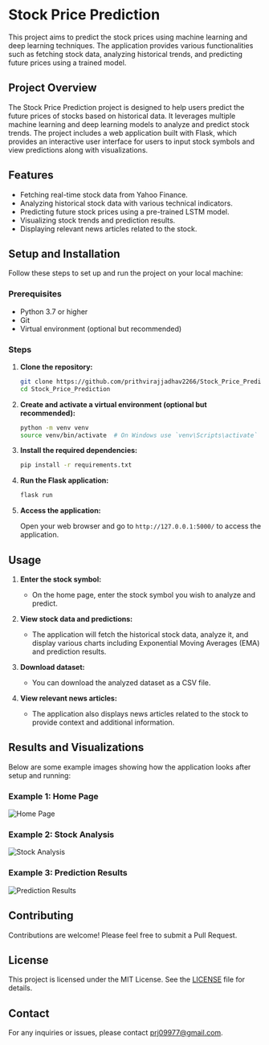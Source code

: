 # Stock Price Prediction

This project aims to predict the stock prices using machine learning and deep learning techniques. The application provides various functionalities such as fetching stock data, analyzing historical trends, and predicting future prices using a trained model.

## Project Overview

The Stock Price Prediction project is designed to help users predict the future prices of stocks based on historical data. It leverages multiple machine learning and deep learning models to analyze and predict stock trends. The project includes a web application built with Flask, which provides an interactive user interface for users to input stock symbols and view predictions along with visualizations.

## Features

- Fetching real-time stock data from Yahoo Finance.
- Analyzing historical stock data with various technical indicators.
- Predicting future stock prices using a pre-trained LSTM model.
- Visualizing stock trends and prediction results.
- Displaying relevant news articles related to the stock.

## Setup and Installation

Follow these steps to set up and run the project on your local machine:

### Prerequisites

- Python 3.7 or higher
- Git
- Virtual environment (optional but recommended)

### Steps

1. **Clone the repository:**

   ```bash
   git clone https://github.com/prithvirajjadhav2266/Stock_Price_Prediction.git
   cd Stock_Price_Prediction
   ```

2. **Create and activate a virtual environment (optional but recommended):**

   ```bash
   python -m venv venv
   source venv/bin/activate  # On Windows use `venv\Scripts\activate`
   ```

3. **Install the required dependencies:**

   ```bash
   pip install -r requirements.txt
   ```

4. **Run the Flask application:**

   ```bash
   flask run
   ```

5. **Access the application:**

   Open your web browser and go to `http://127.0.0.1:5000/` to access the application.

## Usage

1. **Enter the stock symbol:**
   - On the home page, enter the stock symbol you wish to analyze and predict.

2. **View stock data and predictions:**
   - The application will fetch the historical stock data, analyze it, and display various charts including Exponential Moving Averages (EMA) and prediction results.

3. **Download dataset:**
   - You can download the analyzed dataset as a CSV file.

4. **View relevant news articles:**
   - The application also displays news articles related to the stock to provide context and additional information.

## Results and Visualizations

Below are some example images showing how the application looks after setup and running:

### Example 1: Home Page

![Home Page](static/images/home_page.png)

### Example 2: Stock Analysis

![Stock Analysis](static/images/stock_analysis.png)

### Example 3: Prediction Results

![Prediction Results](static/images/prediction_results.png)

## Contributing

Contributions are welcome! Please feel free to submit a Pull Request.

## License

This project is licensed under the MIT License. See the [LICENSE](LICENSE) file for details.

## Contact

For any inquiries or issues, please contact prj09977@gmail.com.
